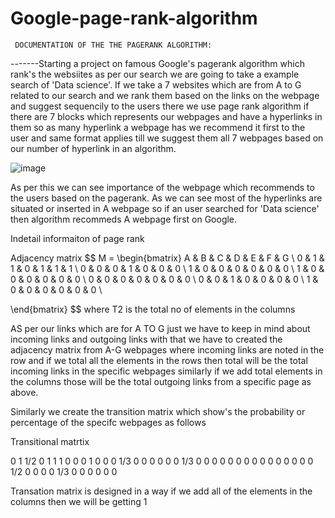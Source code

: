 # Google-page-rank-algorithm
     DOCUMENTATION OF THE THE PAGERANK ALGORITHM:

-------Starting a project on famous Google's pagerank algorithm which rank's the websiites as per our search we are going to take a example search of 'Data science'.
If we take a 7 websites which are from A to G related to our search and we rank them based on the links on the webpage and suggest sequencily to the users there we use page rank algorithm if there are 7 blocks
which represents our webpages and have a hyperlinks in them so as  many hyperlink a webpage has we recommend it first to the user and same format applies till we suggest them all 7 webpages based on our number of hyperlink in an algorithm.

![image](https://github.com/user-attachments/assets/7ddce9f5-127f-4581-9b08-b75c6e6121ff)

As per this we can see importance of the webpage which recommends to the users based on the pagerank. As we can see most of the hyperlinks are situated or inserted in A webpage so if an user searched for 'Data science' then algorithm recommeds A webpage first on Google.

Indetail informaiton of page rank


Adjacency matrix
$$
M = \begin{bmatrix}
  A & B & C & D & E & F & G \\
  0 & 1 & 1 & 0 & 1 & 1 & 1 \\
  0 & 0 & 0 & 1 & 0 & 0 & 0 \\
  1 & 0 & 0 & 0 & 0 & 0 & 0 \\
  1 & 0 & 0 & 0 & 0 & 0 & 0 \\
  0 & 0 & 0 & 0 & 0 & 0 & 0 \\
  0 & 0 & 1 & 0 & 0 & 0 & 0 \\
  1 & 0 & 0 & 0 & 0 & 0 & 0 \\
  
\end{bmatrix}
$$
where T2 is the total no of elements in the columns
 
AS per our links which are for A TO G just we have to keep in mind about incoming links and outgoing links with that we have to created the adjacency matrix from A-G webpages  where incoming links are noted in
the row and if we total all the elements in the rows then total will be the total incoming links in the specific webpages similarly if we add total elements in the  columns those will be the  total outgoing links
from a specific page as above. 

Similarly we create the transition matrix which show's the probability or percentage of the specifc webpages as follows

Transitional matrtix
    
0   1 1/2 0 1 1 1
0   0  0  1 0 0 0
1/3 0  0  0 0 0 0
1/3 0  0  0 0 0 0
0   0  0  0 0 0 0
0   0 1/2 0 0 0 0
1/3 0  0  0 0 0 0

Transation matrix is designed in a way if we add all of the elements in the columns then we will be getting 1



